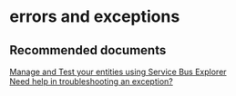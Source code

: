 <properties
	pageTitle="errors and exceptions"
	description="errors and exceptions"
	service="microsoft.servicebus"
	resource="namespaces"
	authors="aashu"
	displayOrder=""
	selfHelpType="generic"
	supportTopicIds="32421023"
	resourceTags=""
	productPesIds="13186"
	cloudEnvironments="public"
/>

# errors and exceptions

## **Recommended documents**
[Manage and Test your entities using Service Bus Explorer](https://code.msdn.microsoft.com/Service-Bus-Explorer-f2abca5a)<br>
[Need help in troubleshooting an exception?](https://azure.microsoft.com/documentation/articles/service-bus-messaging-exceptions/)
